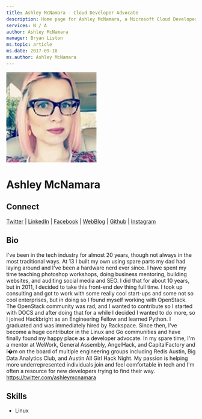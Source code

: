 ```yaml
---
title: Ashley McNamara - Cloud Developer Advocate
description: Home page for Ashley McNamara, a Microsoft Cloud Developer Advocate
services: N / A
author: Ashley McNamara
manager: Bryan Liston
ms.topic: article
ms.date: 2017-09-18
ms.author: Ashley McNamara
---
```


![Image of Ashley McNamara](media/profiles/ashley-mcnamara.png)

# Ashley McNamara

## Connect
[Twitter](https://twitter.com/ashleymcnamara) | [LinkedIn](https://linkedin.com/in/ashleymcnamara1) | [Facebook](https://facebook.com/ashley.mcnamara1) | [WebBlog](http://medium.com/@ashleymcnamara) | [Github](https://github.com/ashleymcnamara) | [Instagram](https://www.instagram.com/ashleymcnamara)

## Bio

I've been in the tech industry for almost 20 years, though not always in the most traditional ways. 
At 13 I built my own using spare parts my dad had laying around and I've been a hardware nerd ever since. I have spent my time teaching photoshop workshops, doing business mentoring, building websites, and auditing social media and SEO. I did that for about 10 years, but in 2011, I decided to take this front-end dev thing full time. I took up consulting and got to work with some really cool start-ups and some not so cool enterprises, but in doing so I found myself working with OpenStack. The OpenStack community was rad, and I wanted to contribute so I started with DOCS and after doing that for a while I decided I wanted to do more, so I joined Hackbright as an Engineering Fellow and learned Python. I graduated and was immediately hired by Rackspace. Since then, I've become a huge contributor in the Linux and Go communities and have finally found my happy place as a developer advocate. 
In my spare time, I'm a mentor at WeWork, General Assembly, AngelHack, and CapitalFactory and I�m on the board of multiple engineering groups including Redis Austin, Big Data Analytics Club, and Austin All Girl Hack Night. My passion is helping more underrepresented individuals join and feel comfortable in tech and I'm often a resource for new developers trying to find their way.
https://twitter.com/ashleymcnamara

## Skills

* Linux

